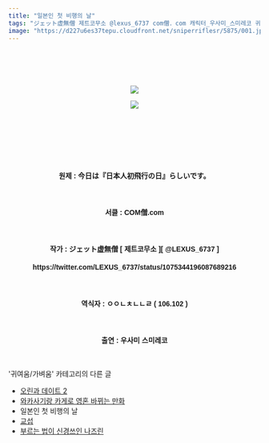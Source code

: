 ```yaml
---
title: "일본인 첫 비행의 날"
tags: "ジェット虚無僧 제트코무소 @lexus_6737 com僧．com 캐릭터_우사미_스미레코 귀여움／가벼움"
image: "https://d227u6es37tepu.cloudfront.net/sniperriflesr/5875/001.jpg"
---
```

<div class="article">
<p style="line-height: 1.6; font-family: 돋움, dotum, verdana, sans-serif; text-align: center;"><b style="line-height: 1.6;"><br/></b></p>
<p style="line-height: 1.6; text-align: center;"><b style="line-height: 1.6;"></b><br/></p>
<p style="line-height: 1.6; text-align: center;"><img src="{{ site.imgserver6 }}/sniperriflesr/5875/001.jpg"/></p>
<p style="line-height: 1.6; text-align: center;"><b style="line-height: 1.6;"></b></p>
<p style="line-height: 1.6; text-align: center;"><img src="{{ site.imgserver6 }}/sniperriflesr/5875/002.jpg"/></p>
<p style="line-height: 1.6; text-align: center;"><b style="line-height: 1.6;"><br/></b></p>
<p style="line-height: 1.6; font-family: 돋움, dotum, verdana, sans-serif; text-align: center;"><b style="line-height: 1.6;"><br/></b></p>
<p style="line-height: 1.6; font-family: 돋움, dotum, verdana, sans-serif; text-align: center;"><b style="line-height: 1.6;"><br/></b></p>
<p style="line-height: 1.6; font-family: 돋움, dotum, verdana, sans-serif; text-align: center;"><b style="line-height: 1.6;">원제 : 今日は『日本人初飛行の日』らしいです。</b></p>
<p style="line-height: 1.6; font-family: 돋움, dotum, verdana, sans-serif; text-align: center;"><b style="line-height: 1.6;"><br/></b></p>
<p style="line-height: 1.6; font-family: 돋움, dotum, verdana, sans-serif; text-align: center;"><b style="line-height: 1.6;">서클 : COM僧.com</b></p>
<p style="line-height: 1.6; font-family: 돋움, dotum, verdana, sans-serif; text-align: center;"><b style="line-height: 1.6;"><br/></b></p>
<p style="line-height: 1.6; font-family: 돋움, dotum, verdana, sans-serif; text-align: center;"><b>작가 : ジェット虚無僧 [ 제트코무소 ]</b><font face="돋움, dotum, verdana, sans-serif"><b>[ @LEXUS_6737 ]</b></font></p>
<p style="line-height: 1.6; text-align: center;"><font face="돋움, dotum, verdana, sans-serif" style=""><b style="">https://twitter.com/LEXUS_6737/status/1075344196087689216<br/></b></font></p>
<p style="line-height: 1.6; font-family: 돋움, dotum, verdana, sans-serif; text-align: center;"><br/></p>
<p style="line-height: 1.6; text-align: center;"><b style="font-family: 돋움, dotum, verdana, sans-serif;">역식자 : </b><font face="돋움, dotum, verdana, sans-serif"><b>ㅇㅇㄴㅊㄴㄴㄹ ( 106.102 )</b></font></p>
<p style="line-height: 1.6; font-family: 돋움, dotum, verdana, sans-serif; text-align: center;"><b><br/></b></p>
<p style="line-height: 1.6; font-family: 돋움, dotum, verdana, sans-serif; text-align: center;"><b>출연 : 우사미 스미레코</b></p>
</div><br/>
<div class="another">
<p>'귀여움/가벼움' 카테고리의 다른 글</p>
<ul>
<li><a href="/sniperriflesr_5881">오린과 데이트 2</a></li>
<li><a href="/sniperriflesr_5880">와카사기랑 카게로 영혼 바뀌는 만화</a></li>
<li>일본인 첫 비행의 날</li>
<li><a href="/sniperriflesr_5874">교섭</a></li>
<li><a href="/sniperriflesr_5872">부르는 법이 신경쓰인 나즈린</a></li>
</ul>
</div><br/>
<div class="comment" id="commentListBlock_5875" style="display: none ">
</div><br/>
<br/>
<p id="refer"></p>
<br/>
